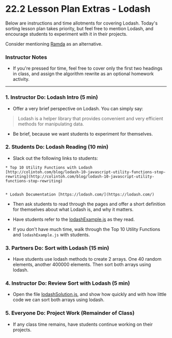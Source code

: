 # 22.2 Lesson Plan Extras - Lodash

Below are instructions and time allotments for covering Lodash. Today's sorting lesson plan takes priority, but feel free to mention Lodash, and encourage students to experiment with it in their projects.

Consider mentioning [Ramda](http://ramdajs.com/0.22.1/index.html) as an alternative.

### Instructor Notes

* If you're pressed for time, feel free to cover only the first two headings in class, and assign the algorithm rewrite as an optional homework activity.

- - -

### 1. Instructor Do: Lodash Intro (5 min)

* Offer a very brief perspective on Lodash. You can simply say:

> Lodash is a helper library that provides convenient and very efficient methods for manipulating data.

* Be brief, because we want students to experiment for themselves.

### 2. Students Do: Lodash Reading (10 min)

* Slack out the following links to students:


```
* Top 10 Utility Functions with Lodash [http://colintoh.com/blog/lodash-10-javascript-utility-functions-stop-rewriting](http://colintoh.com/blog/lodash-10-javascript-utility-functions-stop-rewriting)


* Lodash Documentation [https://lodash.com/](https://lodash.com/)
```

* Then ask students to read through the pages and offer a short definition for themselves about what Lodash is, and why it matters.


* Have students refer to the [lodashExample.js](../../../../../01-Class-Content/22-computer-science/01-Activities/06-Lodash/lodashExamples.js) as they read.


* If you don't have much time, walk through the Top 10 Utility Functions and `lodashExample.js` with students.

### 3. Partners Do: Sort with Lodash (15 min)

* Have students use lodash methods to create 2 arrays. One 40 random elements, another 400000 elements. Then sort both arrays using lodash.

### 4. Instructor Do: Review Sort with Lodash (5 min)

* Open the file [lodashSolution.js](../../../../../01-Class-Content/22-computer-science/01-Activities/06-Lodash/lodashSort.js), and show how quickly and with how little code we can sort both arrays using lodash.

### 5. Everyone Do: Project Work (Remainder of Class)

* If any class time remains, have students continue working on their projects. 
